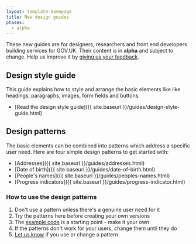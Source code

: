```yaml
---
layout: template-homepage
title: New design guides
phases:
  - alpha
---
```


These new guides are for designers, researchers and front end developers building services for GOV.UK.
Their content is in **alpha** and subject to change.
Help us improve it by [giving us your feedback](https://designpatterns.hackpad.com/Give-us-feedback-dE7mj6RNGKv).


<h2 class="heading-36">Design style guide</h2>

This guide explains how to style and arrange the basic elements like like headings, paragraphs, images, form fields and buttons.

* [Read the design style guide]({{ site.baseurl }}/guides/design-style-guide.html)


<h2 class="heading-36">Design patterns</h2>

The basic elements can be combined into patterns which address a specific user need.
Here are four simple design patterns to get started with:

* [Addresses]({{ site.baseurl }}/guides/addresses.html)
* [Date of birth]({{ site.baseurl }}/guides/date-of-birth.html)
* [People's names]({{ site.baseurl }}/guides/peoples-names.html)
* [Progress indicators]({{ site.baseurl }}/guides/progress-indicator.html)

<h3 class="heading-24">How to use the design patterns</h3>

1. Don't use a pattern unless there's a genuine user need for it
2. Try the patterns here before creating your own versions
3. The [example code](https://github.com/alphagov/design-patterns/tree/gh-pages/assets/sass/design-patterns) is a starting point - make it your own
3. If the patterns don't work for your users, change them until they do
4. [Let us know](https://designpatterns.hackpad.com/Pattern-library-0eUk1OdHvql) if you use or change a pattern
